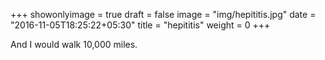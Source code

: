 +++
showonlyimage = true
draft = false
image = "img/hepititis.jpg"
date = "2016-11-05T18:25:22+05:30"
title = "hepititis"
weight = 0
+++

And I would walk 10,000 miles.

